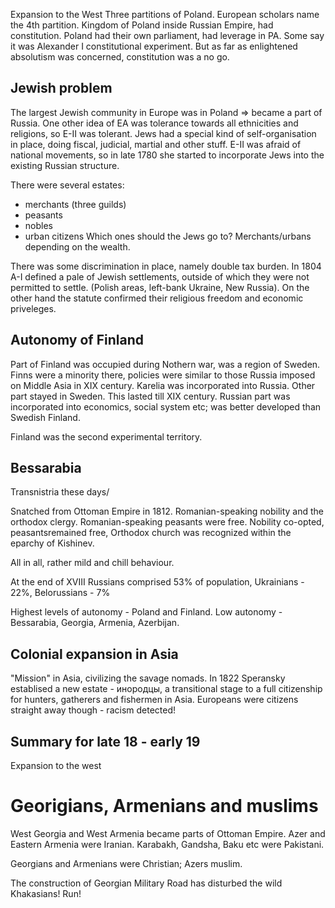 
Expansion to the West
Three partitions of Poland.
European scholars name the 4th partition. Kingdom of Poland inside Russian Empire, had constitution. Poland had their own parliament, had
leverage in PA. Some say it was Alexander I constitutional experiment. But as far as enlightened absolutism was concerned, constitution 
was a no go.

## Jewish problem
The largest Jewish community in Europe was in Poland => became a part of Russia. One other idea of EA was tolerance towards 
all ethnicities and religions, so E-II was tolerant. Jews had a special kind of self-organisation in place, doing fiscal,
judicial, martial and other stuff. E-II was afraid of national movements, so in late 1780 she started to incorporate Jews 
into the existing Russian structure.

There were several estates:
- merchants (three guilds)
- peasants
- nobles
- urban citizens
Which ones should the Jews go to? Merchants/urbans depending on the wealth.

There was some discrimination in place, namely double tax burden. 
In 1804 A-I defined a pale of Jewish settlements, outside of which they were not permitted to settle. (Polish areas, left-bank Ukraine, New Russia).
On the other hand the statute confirmed their religious freedom and economic priveleges.

## Autonomy of Finland
Part of Finland was occupied during Nothern war, was a region of Sweden. Finns were a minority there, policies were similar to those Russia
imposed on Middle Asia in XIX century. 
Karelia was incorporated into Russia. Other part stayed in Sweden. This lasted till XIX century.
Russian part was incorporated into economics, social system etc; was better developed than Swedish Finland.

Finland was the second experimental territory.

## Bessarabia
Transnistria these days/

Snatched from Ottoman Empire in 1812. Romanian-speaking nobility and the orthodox clergy. Romanian-speaking peasants were free.
Nobility co-opted, peasantsremained free, Orthodox church was recognized within the eparchy of Kishinev.

All in all, rather mild and chill behaviour.

At the end of XVIII Russians comprised 53% of population, Ukrainians - 22%, Belorussians - 7%

Highest levels of autonomy - Poland and Finland.
Low autonomy - Bessarabia, Georgia, Armenia, Azerbijan.


## Colonial expansion in Asia
"Mission" in Asia, civilizing the savage nomads.
In 1822 Speransky establised a new estate - инородцы, a transitional stage to a full citizenship for hunters, gatherers and fishermen in Asia. Europeans were citizens
straight away though - racism detected!

## Summary for late 18 - early 19
Expansion to the west

# Georigians, Armenians and muslims
West Georgia and West Armenia became parts of Ottoman Empire. Azer and Eastern Armenia were Iranian. Karabakh, Gandsha, Baku etc were
Pakistani.

Georgians and Armenians were Christian; Azers muslim.
 
The construction of Georgian Military Road has disturbed the wild Khakasians! Run!